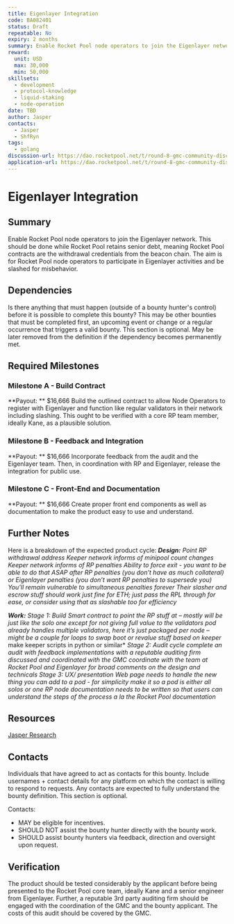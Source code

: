 ```yaml
---
title: Eigenlayer Integration
code: BA082401
status: Draft
repeatable: No
expiry: 2 months
summary: Enable Rocket Pool node operators to join the Eigenlayer network.
reward: 
  unit: USD
  max: 30,000
  min: 50,000
skillsets:
  - development
  - protocol-knowledge
  - liquid-staking
  - node-operation
date: TBD
author: Jasper
contacts:
  - Jasper
  - ShfRyn
tags: 
  - golang
discussion-url: https://dao.rocketpool.net/t/round-8-gmc-community-discussion-of-submitted-applications/2557/19?u=shfryn
application-url: https://dao.rocketpool.net/t/round-8-gmc-community-discussion-of-submitted-applications/2557/19?u=shfryn
---
```


# Eigenlayer Integration

## Summary 
Enable Rocket Pool node operators to join the Eigenlayer network. This should be done while Rocket Pool retains senior debt, meaning Rocket Pool contracts are the withdrawal credentials from the beacon chain. The aim is for Rocket Pool node operators to participate in Eigenlayer activities and be slashed for misbehavior.

## Dependencies
Is there anything that must happen (outside of a bounty hunter's control) before it is possible to complete this bounty? This may be other bounties that must be completed first, an upcoming event or change or a regular occurrence that triggers a valid bounty. This section is optional. May be later removed from the definition if the dependency becomes permanently met. 

## Required Milestones

### Milestone A - Build Contract
**Payout: ** $16,666
Build the outlined contract to allow Node Operators to register with Eigenlayer and function like regular validators in their network including slashing. This ought to be verified with a core RP team member, ideally Kane, as a plausible solution.

### Milestone B - Feedback and Integration
**Payout: ** $16,666
Incorporate feedback from the audit and the Eigenlayer team. Then, in coordination with RP and Eigenlayer, release the integration for public use.

### Milestone C - Front-End and Documentation
**Payout: ** $16,666
Create proper front end components as well as documentation to make the product easy to use and understand.

## Further Notes
Here is a breakdown of the expected product cycle:
***Design:***
    *Point RP withdrawal address*
    *Keeper network informs of minipool count changes*
    *Keeper network informs of RP penalties*
    *Ability to force exit - you want to be able to do that ASAP after RP penalties (you don’t have as much collateral) or Eigenlayer penalties (you don’t want RP penalties to supersede you)*
    *You’ll remain vulnerable to simultaneous penalties forever*
    *Their slasher and escrow stuff should work just fine for ETH; just pass the RPL through for ease, or consider using that as slashable too for efficiency*

***Work:***
    *Stage 1: Build*
        *Smart contract to point the RP stuff at – mostly will be just like the solo one except for*
        *not giving full value to the validators*
        *pod already handles multiple validators, here it’s just packaged per node – might be a couple for loops to swap*
        *boot or revalue stuff based on keeper*
        make keeper scripts in python or similar*
    *Stage 2: Audit cycle*
        *complete an audit with feedback implementations with a reputable auditing firm discussed and coordinated with the GMC*
        *coordinate with the team at Rocket Pool and Eigenlayer for broad comments on the design and technicals*
    *Stage 3: UX/ presentation*
        *Web page needs to handle the new thing you can add to a pod - for simplicity make it so a pod is either all solos or one RP node*
        *documentation needs to be written so that users can understand the steps of the process a la the Rocket Pool documentation*

## Resources
[Jasper Research](https://mirror.xyz/jasperthefriendlyghost.eth/CvGJPdUZ7Fnnpa8DsEXtL-W4FxoBoublwsmN-Im0kfg)

## Contacts
Individuals that have agreed to act as contacts for this bounty. Include usernames + contact details for any platform on which the contact is willing to respond to requests. Any contacts are expected to fully understand the bounty definition. This section is optional. 

Contacts:
* MAY be eligible for incentives.
* SHOULD NOT assist the bounty hunter directly with the bounty work.
* SHOULD assist bounty hunters via feedback, direction and oversight upon request.

## Verification
The product should be tested considerably by the applicant before being presented to the Rocket Pool core team, ideally Kane and a senior engineer from Eigenlayer. Further, a reputable 3rd party auditing firm should be engaged with the coordination of the GMC and the bounty applicant. The costs of this audit should be covered by the GMC.